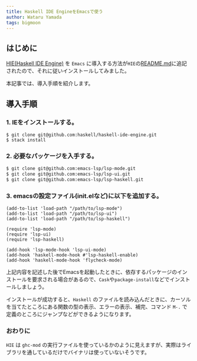 ```yaml
---
title: Haskell IDE EngineをEmacsで使う
author: Wataru Yamada
tags: bigmoon
---
```


## はじめに

[HIE(Haskell IDE Engine)](https://github.com/haskell/haskell-ide-engine)
を `Emacs` に導入する方法が`HIE`の[README.md](https://github.com/haskell/haskell-ide-engine/pull/502/files)に追記されたので、それに従いインストールしてみました。

本記事では、導入手順を紹介します。

<!--more-->

## 導入手順

### 1. IEをインストールする。

```bssh
$ git clone git@github.com:haskell/haskell-ide-engine.git
$ stack install
```

### 2. 必要なパッケージを入手する。

```bash
$ git clone git@github.com:emacs-lsp/lsp-mode.git
$ git clone git@github.com:emacs-lsp/lsp-ui.git
$ git clone git@github.com:emacs-lsp/lsp-haskell.git
```

### 3. emacsの設定ファイル(init.elなど)に以下を追加する。

```elisp
(add-to-list 'load-path "/path/to/lsp-mode")
(add-to-list 'load-path "/path/to/lsp-ui")
(add-to-list 'load-path "/path/to/lsp-haskell")

(require 'lsp-mode)
(require 'lsp-ui)
(require 'lsp-haskell)

(add-hook 'lsp-mode-hook 'lsp-ui-mode)
(add-hook 'haskell-mode-hook #'lsp-haskell-enable)
(add-hook 'haskell-mode-hook 'flycheck-mode)
```

上記内容を記述した後でEmacsを起動したときに、依存するパッケージのインストールを要求される場合があるので、`Cask`や`package-install`などでインストールしましょう。

インストールが成功すると、`Haskell` のファイルを読み込んだときに、カーソルを当てたところにある関数の型の表示、エラーの表示、補完、コマンド `M-.` で定義のところにジャンプなどができるようになります。

### おわりに

`HIE` は `ghc-mod` の実行ファイルを使っているかのように見えますが、実際はライブラリを通しているだけでバイナリは使っていないそうです。
